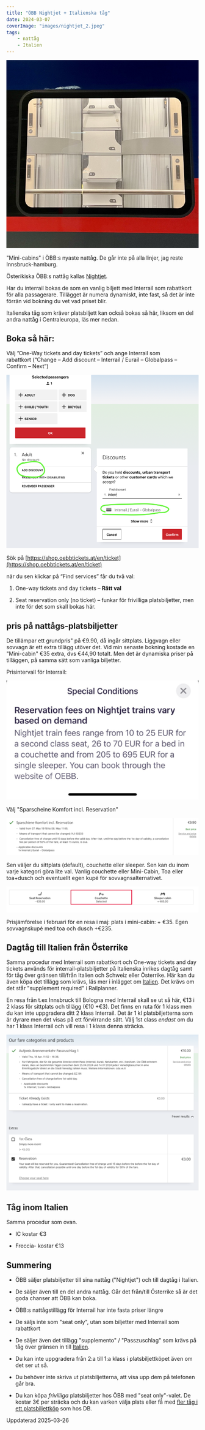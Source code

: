 ```yaml
---
title: "ÖBB Nightjet + Italienska tåg"
date: 2024-03-07
coverImage: "images/nightjet_2.jpeg"
tags:
    - nattåg
    - Italien
---
```


![](images/nightjet_2.jpeg?w=898)

<figcaption>

"Mini-cabins" i ÖBB:s nyaste nattåg. De går inte på alla linjer, jag reste Innsbruck-hamburg.

</figcaption>

Österikiska ÖBB:s nattåg kallas [Nightjet](https://www.nightjet.com/en/#/home).

Har du interrail bokas de som en vanlig biljett med Interrail som rabattkort för alla passagerare. Tillägget är numera dynamiskt, inte fast, så det är inte förrän vid bokning du vet vad priset blir.

Italienska tåg som kräver platsbiljett kan också bokas så här, liksom en del andra nattåg i Centraleuropa, läs mer nedan.

## Boka så här:

Välj ”One-Way tickets and day tickets” och ange Interrail som rabattkort (“Change – Add discount – Interrail / Eurail – Globalpass – Confirm – Next”)

![](images/nightjet_1.png?w=848)

Sök på [https://shop.oebbtickets.at/en/ticket](https://shop.oebbtickets.at/en/ticket)

när du sen klickar på “Find services” får du två val:

1. One-way tickets and day tickets – **Rätt val**

2. Seat reservation only (no ticket) – funkar för frivilliga platsbiljetter, men inte för det som skall bokas här.

## pris på nattågs-platsbiljetter

De tillämpar ett grundpris" på €9.90, då ingår sittplats. Liggvagn eller sovvagn är ett extra tillägg utöver det. Vid min senaste bokning kostade en "Mini-cabin" €35 extra, dvs €44,90 totalt. Men det är dynamiska priser på tilläggen, på samma sätt som vanliga biljetter.

Prisintervall för Interrail:

![](images/nightjet_5.jpg?w=1024)

Välj "Sparscheine Komfort incl. Reservation"

![](images/nightjet_3.png?w=1024)

Sen väljer du sittplats (default), couchette eller sleeper. Sen kan du inom varje kategori göra lite val. Vanlig couchette eller Mini-Cabin, Toa eller toa+dusch och eventuellt egen kupé för sovvagnsalternativet.

![](images/nightjet_6.png?w=1024)

Prisjämförelse i februari för en resa i maj: plats i mini-cabin: + €35. Egen sovvagnskupé med toa och dusch +€235.

## Dagtåg till Italien från Österrike

Samma procedur med Interrail som rabattkort och One-way tickets and day tickets används för interrail-platsbiljetter på Italienska inrikes dagtåg samt för tåg över gränsen till/från Italien och Schweiz eller Österrike. Här kan du även köpa det tillägg som krävs, läs mer i inlägget om [Italien](https://www.trainfo.eu/italien/). Det krävs om det står "supplement required" i Railplanner.

En resa från t.ex Innsbruck till Bologna med Interrail skall se ut så här, €13 i 2 klass för sittplats och tillägg (€10 +€3). Det finns en ruta för 1 klass men du kan inte uppgradera ditt 2 klass Interrail. Det är 1 kl platsbiljetterna som är dyrare men det visas på ett förvirrande sätt. Välj 1st class _endast_ om du har 1 klass Interrail och vill resa i 1 klass denna sträcka.

![](images/nightjet_7.png?w=1024)

## Tåg inom Italien

Samma procedur som ovan.

- IC kostar €3

- Freccia- kostar €13

## Summering

- ÖBB säljer platsbiljetter till sina nattåg ("Nightjet") och till dagtåg i Italien.

- De säljer även till en del andra nattåg. Går det från/till Österrike så är det goda chanser att ÖBB kan boka.

- ÖBB:s nattågstillägg för Interrail har inte fasta priser längre

- De säljs inte som "seat only", utan som biljetter med Interrail som rabattkort

- De säljer även det tillägg "supplemento" / "Passzuschlag" som krävs på tåg över gränsen in till [Italien](https://www.trainfo.eu/italien/).

- Du kan inte uppgradera från 2:a till 1:a klass i platsbiljettköpet även om det ser ut så.

- Du behöver inte skriva ut platsbiljetterna, att visa upp dem på telefonen går bra.

- Du kan köpa _frivilliga_ platsbiljetter hos ÖBB med "seat only"-valet. De kostar 3€ per sträcka och du kan varken välja plats eller få med [fler tåg i ett platsbiljettköp](https://www.trainfo.eu/platsbokning-med-db/) som hos DB.

Uppdaterad 2025-03-26
